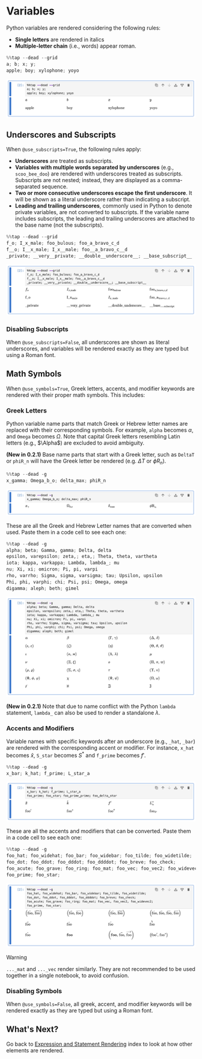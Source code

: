 # Variables
Python variables are rendered considering the following rules:

- **Single letters** are rendered in italics
- **Multiple-letter chain** (i.e., words) appear roman.

```python
%%tap --dead --grid
a; b; x; y;
apple; boy; xylophone; yoyo
```

<picture>
    <source media="(prefers-color-scheme: dark)" srcset="../assets/rendering/variables/variables_dark.png">
    <source media="(prefers-color-scheme: light)" srcset="../assets/rendering/variables/variables.png">
    <img alt="Screenshot of code cell with %%tap being used" src="../assets/rendering/variables/variables.png">
</picture>

## Underscores and Subscripts

When `@use_subscripts=True`, the following rules apply:

- **Underscores** are treated as subscripts.
- **Variables with multiple words separated by underscores** (e.g., `scoo_bee_doo`) are rendered with underscores treated as subscripts. Subscripts are not nested; instead, they are displayed as a comma-separated sequence.
- **Two or more consecutive underscores escape the first underscore**. It will be shown as a literal underscore rather than indicating a subscript.
- **Leading and trailing underscores**, commonly used in Python to denote private variables, are not converted to subscripts. If the variable name includes subscripts, the leading and trailing underscores are attached to the base name (not the subscripts).

```python
%%tap --dead --grid
f_o; I_x_male; foo_bulous; foo_a_bravo_c_d
f__o; I__x_male; I_x__male; foo__a_bravo_c__d
_private; __very__private; __double__underscore__; __base_subscript__
```

<picture>
    <source media="(prefers-color-scheme: dark)" srcset="../assets/rendering/variables/subscripts_dark.png">
    <source media="(prefers-color-scheme: light)" srcset="../assets/rendering/variables/subscripts.png">
    <img alt="Screenshot of subscript treatment of Rubberize" src="../assets/rendering/variables/subscripts.png">
</picture>

### Disabling Subscripts

When `@use_subscripts=False`, all underscores are shown as literal underscores, and variables will be rendered exactly as they are typed but using a Roman font.

## Math Symbols

When `@use_symbols=True`, Greek letters, accents, and modifier keywords are rendered with their proper math symbols. This includes:

### Greek Letters

Python variable name parts that match Greek or Hebrew letter names are replaced with their corresponding symbols. For example, `alpha` becomes $\alpha$, and `Omega` becomes $\Omega$. Note that capital Greek letters resembling Latin letters (e.g., $\Alpha$) are excluded to avoid ambiguity.

**(New in 0.2.1)** Base name parts that start with a Greek letter, such as `DeltaT` or `phiR_n` will have the Greek letter be rendered (e.g. $\Delta T$ or $\phi R_n$).


```python
%%tap --dead -g
x_gamma; Omega_b_o; delta_max; phiR_n
```

<picture>
    <source media="(prefers-color-scheme: dark)" srcset="../assets/rendering/variables/greek_letters_dark.png">
    <source media="(prefers-color-scheme: light)" srcset="../assets/rendering/variables/greek_letters.png">
    <img alt="Screenshot of greek letters in Rubberize" src="../assets/rendering/variables/greek_letters.png">
</picture>

These are all the Greek and Hebrew Letter names that are converted when used. Paste them in a code cell to see each one:

```python
%%tap --dead -g
alpha; beta; Gamma, gamma; Delta, delta
epsilon, varepsilon; zeta,; eta,; Theta, theta, vartheta
iota; kappa, varkappa; Lambda, lambda_; mu
nu; Xi, xi; omicron; Pi, pi, varpi
rho, varrho; Sigma, sigma, varsigma; tau; Upsilon, upsilon
Phi, phi, varphi; chi; Psi, psi; Omega, omega
digamma; aleph; beth; gimel
```

<picture>
    <source media="(prefers-color-scheme: dark)" srcset="../assets/rendering/variables/greek_letters_all_dark.png">
    <source media="(prefers-color-scheme: light)" srcset="../assets/rendering/variables/greek_letters_all.png">
    <img alt="Screenshot of all greek letters in Rubberize" src="../assets/rendering/variables/greek_letters_all.png">
</picture>

**(New in 0.2.1)** Note that due to name conflict with the Python `lambda` statement, `lambda_` can also be used to render a standalone $\lambda$. 

### Accents and Modifiers

Variable names with specific keywords after an underscore (e.g., `_hat`, `_bar`) are rendered with the corresponding accent or modifier. For instance, `x_hat` becomes $\hat{x}$, `S_star` becomes $S^{*}$ and `f_prime` becomes $f'$.

```python
%%tap --dead -g
x_bar; k_hat; f_prime; L_star_a
```

<picture>
    <source media="(prefers-color-scheme: dark)" srcset="../assets/rendering/variables/accents_and_modifiers_dark.png">
    <source media="(prefers-color-scheme: light)" srcset="../assets/rendering/variables/accents_and_modifiers.png">
    <img alt="Screenshot of accents and modifiers in Rubberize" src="../assets/rendering/variables/accents_and_modifiers.png">
</picture>

These are all the accents and modifiers that can be converted. Paste them in a code cell to see each one:

```python
%%tap --dead -g
foo_hat; foo_widehat; foo_bar; foo_widebar; foo_tilde; foo_widetilde;
foo_dot; foo_ddot; foo_dddot; foo_ddddot; foo_breve; foo_check;
foo_acute; foo_grave; foo_ring; foo_mat; foo_vec; foo_vec2; foo_widevec2;
foo_prime; foo_star;
```

<picture>
    <source media="(prefers-color-scheme: dark)" srcset="../assets/rendering/variables/accents_and_modifiers_all_dark.png">
    <source media="(prefers-color-scheme: light)" srcset="../assets/rendering/variables/accents_and_modifiers_all.png">
    <img alt="Screenshot of all accents and modifiers in Rubberize" src="../assets/rendering/variables/accents_and_modifiers_all.png">
</picture>

> [!Warning]
> `..._mat` and `..._vec` render similarly. They are not recommended to be used together in a single notebook, to avoid confusion.

### Disabling Symbols

When `@use_symbols=False`, all greek, accent, and modifier keywords will be rendered exactly as they are typed but using a Roman font.

## What's Next?

Go back to [Expression and Statement Rendering](index.md) index to look at how other elements are rendered.